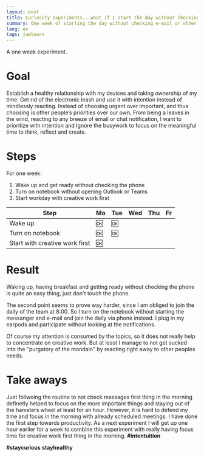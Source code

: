 ```yaml
---
layout: post
title: Curiosity experiments...what if I start the day without checking e-mail?
summary: One week of starting the day without checking e-mail or other notifications for one hour.
lang: en
tags: jumlearn
---
```


<div class="message">
A one week experiment.
</div>

# Goal
Establish a healthy relationship with my devices and taking ownership of my time.
Get rid of the electronic leash and use it with intention instead of mindlessly reacting.
Instead of choosing urgent over important, and thus choosing is other people’s priorities over our own, 
From being a leaves in the wind, reacting to any breeze of email or chat notification, 
I want to prioritize with intention and Ignore the busywork to focus on the meaningful time to think, reflect and create.

# Steps
For one week:
1. Wake up and get ready without checking the phone
2. Turn on notebook without opening Outlook or Teams
3. Start workday with creative work first

Step| Mo | Tue | Wed | Thu |Fr|
--------|-------- | -------- | -------- | -------- |-------- |
 Wake up | :ok: | :ok: |  |  ||
 Turn on notebook |:ok: | :ok:   |   |  |  | 
 Start with creative work first |:ok: |    |   |  |  | 


# Result
Waking up, having breakfast and getting ready without checking the phone is quite an easy thing, just don't touch the phone. 

The second point seems to prove way harder, since I am obliged to join the daily of the team at 8:00. 
So I turn on the notebook without starting the messanger and e-mail and join the daily via phone instead. 
I plug in my earpods and participate without looking at the notifications. 

Of course my attention is consumed by the topics, so it does not really help to concentrate on creative work.
But at least I manage to not get sucked into the "purgatory of the mondain" by reacting right away to other peoples needs. 


# Take aways
Just follwoing the routine to not check messages first thing in the morning definetly helped to focus on the more important things and staying out of the hamsters wheel at least for an hour.
However, it is hard to defend my time and focus in the morning with already scheduled meetings.
I have done the first step towards productivity. 
As a next experiment I will get up one hour earlier for a week to combine this experiment with really having focus time for creative work first thing in the morning.
**#intentuition**

**#staycurious** **stayhealthy**
